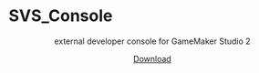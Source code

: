 # SVS_Console

<p align="center"> external developer console for GameMaker Studio 2</p>
<p align="center"><a href="https://github.com/Soves/SVS_Console/raw/master/SVS_Console.yymp">Download</a></p>
